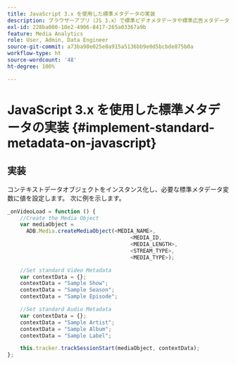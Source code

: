 ```yaml
---
title: JavaScript 3.x を使用した標準メタデータの実装
description: ブラウザーアプリ（JS 3.x）で標準ビデオメタデータや標準広告メタデータをトラッキングコールで送信するように設定する方法を説明します。
exl-id: 228ba000-10e2-4906-8417-265a03367a9b
feature: Media Analytics
role: User, Admin, Data Engineer
source-git-commit: a73ba98e025e0a915a5136bb9e0d5bcbde875b0a
workflow-type: ht
source-wordcount: '48'
ht-degree: 100%

---
```


# JavaScript 3.x を使用した標準メタデータの実装 {#implement-standard-metadata-on-javascript}

## 実装

コンテキストデータオブジェクトをインスタンス化し、必要な標準メタデータ変数に値を設定します。 次に例を示します。

```js
_onVideoLoad = function () {
    //Create the Media Object
    var mediaObject =
      ADB.Media.createMediaObject(<MEDIA_NAME>,
                                       <MEDIA_ID,
                                       <MEDIA_LENGTH>,
                                       <STREAM_TYPE>,
                                       <MEDIA_TYPE>);

    //Set standard Video Metadata
    var contextData = {};
    contextData = "Sample Show";
    contextData = "Sample Season";
    contextData = "Sample Episode";

    //Set standard Audio Metadata
    var contextData = {};
    contextData = "Sample Artist";
    contextData = "Sample Album";
    contextData = "Sample Label";

    this.tracker.trackSessionStart(mediaObject, contextData);
};
```
